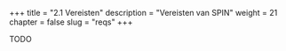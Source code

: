 +++
title = "2.1 Vereisten"
description = "Vereisten van SPIN"
weight = 21
chapter = false
slug = "reqs"
+++

TODO